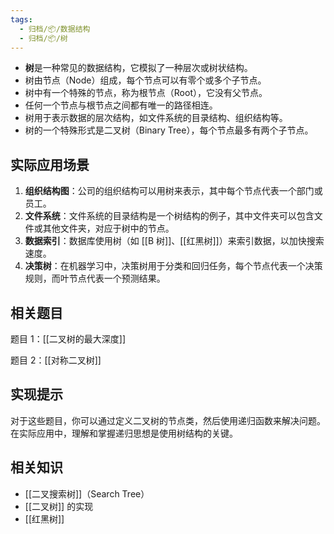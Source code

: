 ```yaml
---
tags:
  - 归档/📦/数据结构
  - 归档/📦/树
---
```

- **树**是一种常见的数据结构，它模拟了一种层次或树状结构。
- 树由节点（Node）组成，每个节点可以有零个或多个子节点。
- 树中有一个特殊的节点，称为根节点（Root），它没有父节点。
- 任何一个节点与根节点之间都有唯一的路径相连。
- 树用于表示数据的层次结构，如文件系统的目录结构、组织结构等。
- 树的一个特殊形式是二叉树（Binary Tree），每个节点最多有两个子节点。

## 实际应用场景

1. **组织结构图**：公司的组织结构可以用树来表示，其中每个节点代表一个部门或员工。
2. **文件系统**：文件系统的目录结构是一个树结构的例子，其中文件夹可以包含文件或其他文件夹，对应于树中的节点。
3. **数据索引**：数据库使用树（如 [[B 树]]、[[红黑树]]）来索引数据，以加快搜索速度。
4. **决策树**：在机器学习中，决策树用于分类和回归任务，每个节点代表一个决策规则，而叶节点代表一个预测结果。

## 相关题目

题目 1：[[二叉树的最大深度]]

题目 2：[[对称二叉树]]

## 实现提示

对于这些题目，你可以通过定义二叉树的节点类，然后使用递归函数来解决问题。在实际应用中，理解和掌握递归思想是使用树结构的关键。

## 相关知识

- [[二叉搜索树]]（Search Tree）
- [[二叉树]] 的实现
- [[红黑树]]
